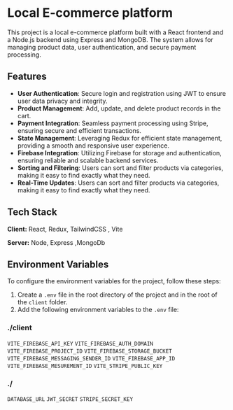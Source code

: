 # Local E-commerce platform

This project is a local e-commerce platform built with a React frontend and a Node.js backend using Express and MongoDB. The system allows for managing product data, user authentication, and secure payment processing.

## Features

- **User Authentication**: Secure login and registration using JWT to ensure user data privacy and integrity.
- **Product Management**: Add, update, and delete product records in the cart.
- **Payment Integration**: Seamless payment processing using Stripe, ensuring secure and efficient transactions.
- **State Management**: Leveraging Redux for efficient state management, providing a smooth and responsive user experience.
- **Firebase Integration**: Utilizing Firebase for storage and authentication, ensuring reliable and scalable backend services.
- **Sorting and Filtering**: Users can sort and filter products via categories, making it easy to find exactly what they need.
- **Real-Time Updates**: Users can sort and filter products via categories, making it easy to find exactly what they need.
  
## Tech Stack

**Client:** React, Redux, TailwindCSS , Vite

**Server:** Node, Express ,MongoDb

## Environment Variables

To configure the environment variables for the project, follow these steps:

1. Create a `.env` file in the root directory of the project and in the root of the `client` folder.
2. Add the following environment variables to the `.env` file:

### ./client
`VITE_FIREBASE_API_KEY`
`VITE_FIREBASE_AUTH_DOMAIN`
`VITE_FIREBASE_PROJECT_ID`
`VITE_FIREBASE_STORAGE_BUCKET`
`VITE_FIREBASE_MESSAGING_SENDER_ID`
`VITE_FIREBASE_APP_ID`
`VITE_FIREBASE_MESUREMENT_ID`
`VITE_STRIPE_PUBLIC_KEY`

### ./

`DATABASE_URL`
`JWT_SECRET`
`STRIPE_SECRET_KEY`

